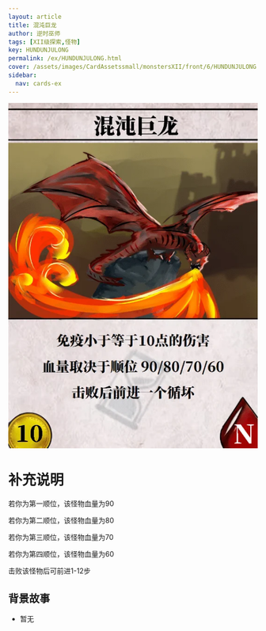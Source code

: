 ```yaml
---
layout: article
title: 混沌巨龙
author: 逆时巫师
tags: [XII级探索,怪物]
key: HUNDUNJULONG
permalink: /ex/HUNDUNJULONG.html
cover: /assets/images/CardAssetssmall/monstersXII/front/6/HUNDUNJULONG.webp
sidebar:
  nav: cards-ex
---
```

![](/assets/images/CardAssets/monstersXII/front/6/HUNDUNJULONG.webp)

# 补充说明
若你为第一顺位，该怪物血量为90

若你为第二顺位，该怪物血量为80

若你为第三顺位，该怪物血量为70

若你为第四顺位，该怪物血量为60

击败该怪物后可前进1-12步


## 背景故事
* 暂无